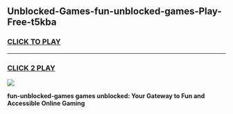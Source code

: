 
## Unblocked-Games-fun-unblocked-games-Play-Free-t5kba
<h3>
<a href="https://premium76.site?title=fun-unblocked-games&ref=18A1">CLICK TO PLAY</a></h3>
<hr>

<h3>
<a href="https://premium76.site?title=fun-unblocked-games&ref=18A1">CLICK 2 PLAY</a>
  
</h3>

<a href="https://premium76.site?title=fun-unblocked-games&ref=18A1"><img src="https://clearcache.store/games.png"></a>


**fun-unblocked-games games unblocked: Your Gateway to Fun and Accessible Online Gaming**
